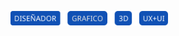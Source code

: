 <a href="#"><img src="https://raw.githubusercontent.com/Juan-Sebastian-Rios-Martinez/juan-sebastian-rios-martinez/41b64aa8e24c519307f03dfee9d79ea15bcc4373/svg/svg.svg" width="50%"></a>






